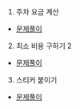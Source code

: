 1. 주차 요금 계산
* [문제풀이](https://pro-grammers.tistory.com/101)

2. 최소 비용 구하기 2
* [문제풀이](https://pro-grammers.tistory.com/118)

3. 스티커 붙이기
* [문제풀이](https://pro-grammers.tistory.com/119)
